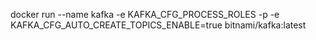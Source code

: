 docker run --name kafka -e KAFKA_CFG_PROCESS_ROLES -p -e KAFKA_CFG_AUTO_CREATE_TOPICS_ENABLE=true bitnami/kafka:latest